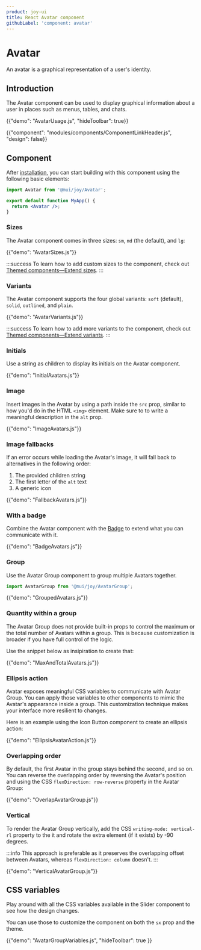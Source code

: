 ```yaml
---
product: joy-ui
title: React Avatar component
githubLabel: 'component: avatar'
---
```


# Avatar

<p class="description">An avatar is a graphical representation of a user's identity.</p>

## Introduction

The Avatar component can be used to display graphical information about a user in places such as menus, tables, and chats.

{{"demo": "AvatarUsage.js", "hideToolbar": true}}

{{"component": "modules/components/ComponentLinkHeader.js", "design": false}}

## Component

After [installation](/joy-ui/getting-started/installation/), you can start building with this component using the following basic elements:

```jsx
import Avatar from '@mui/joy/Avatar';

export default function MyApp() {
  return <Avatar />;
}
```

### Sizes

The Avatar component comes in three sizes: `sm`, `md` (the default), and `lg`:

{{"demo": "AvatarSizes.js"}}

:::success
To learn how to add custom sizes to the component, check out [Themed components—Extend sizes](/joy-ui/customization/themed-components/#extend-sizes).
:::

### Variants

The Avatar component supports the four global variants: `soft` (default), `solid`, `outlined`, and `plain`.

{{"demo": "AvatarVariants.js"}}

:::success
To learn how to add more variants to the component, check out [Themed components—Extend variants](/joy-ui/customization/themed-components/#extend-variants).
:::

### Initials

Use a string as children to display its initials on the Avatar component.

{{"demo": "InitialAvatars.js"}}

### Image

Insert images in the Avatar by using a path inside the `src` prop, similar to how you'd do in the HTML `<img>` element.
Make sure to to write a meaningful description in the `alt` prop.

{{"demo": "ImageAvatars.js"}}

### Image fallbacks

If an error occurs while loading the Avatar's image, it will fall back to alternatives in the following order:

1. The provided children string
2. The first letter of the `alt` text
3. A generic icon

{{"demo": "FallbackAvatars.js"}}

### With a badge

Combine the Avatar component with the [Badge](/joy-ui/react-badge/) to extend what you can communicate with it.

{{"demo": "BadgeAvatars.js"}}

### Group

Use the Avatar Group component to group multiple Avatars together.

```jsx
import AvatarGroup from '@mui/joy/AvatarGroup';
```

{{"demo": "GroupedAvatars.js"}}

### Quantity within a group

The Avatar Group does not provide built-in props to control the maximum or the total number of Avatars within a group.
This is because customization is broader if you have full control of the logic.

Use the snippet below as insipiration to create that:

{{"demo": "MaxAndTotalAvatars.js"}}

### Ellipsis action

Avatar exposes meaningful CSS variables to communicate with Avatar Group.
You can apply those variables to other components to mimic the Avatar's appearance inside a group.
This customization technique makes your interface more resilient to changes.

Here is an example using the Icon Button component to create an ellipsis action:

{{"demo": "EllipsisAvatarAction.js"}}

### Overlapping order

By default, the first Avatar in the group stays behind the second, and so on.
You can reverse the overlapping order by reversing the Avatar's position and using the CSS `flexDirection: row-reverse` property in the Avatar Group:

{{"demo": "OverlapAvatarGroup.js"}}

### Vertical

To render the Avatar Group vertically, add the CSS `writing-mode: vertical-rl` property to the it and rotate the extra element (if it exists) by -90 degrees.

:::info
This approach is preferable as it preserves the overlapping offset between Avatars, whereas `flexDirection: column` doesn't.
:::

{{"demo": "VerticalAvatarGroup.js"}}

## CSS variables

Play around with all the CSS variables available in the Slider component to see how the design changes.

You can use those to customize the component on both the `sx` prop and the theme.

{{"demo": "AvatarGroupVariables.js", "hideToolbar": true }}

